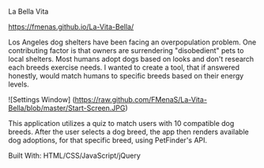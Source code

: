 La Bella Vita

https://fmenas.github.io/La-Vita-Bella/

Los Angeles dog shelters have been facing an overpopulation problem. One contributing factor is that owners are surrendering "disobedient" pets to local shelters. Most humans adopt dogs based on looks and don't research each breeds exercise needs.  I wanted to create a tool, that if answered honestly, would match humans to specific breeds based on their energy levels.

![Settings Window] (https://raw.github.com/FMenaS/La-Vita-Bella/blob/master/Start-Screen.JPG)




This application utilizes a quiz to match users with 10 compatible dog breeds. After the user selects a dog breed, the app then renders available dog adoptions, for that specific breed, using PetFinder's API. 




Built With:
HTML/CSS/JavaScript/jQuery
